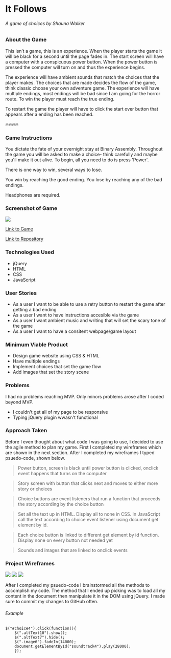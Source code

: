 # It Follows
###### A game of choices by Shauna Walker

### About the Game
This isn’t a game, this is an experience. When the player starts the game it will be black for a second until the page fades in. The start screen will have a computer with a conspicuous power button. When the power button is pressed the computer will turn on and thus the experience begins.

The experience will have ambient sounds that match the choices that the player makes. The choices that are made decides the flow of the game, think classic choose your own adventure game. The experience will have multiple endings, most endings will be bad since I am going for the horror route. To win the player must reach the true ending. 

To restart the game the player will have to click the start over button that appears after a ending has been reached. 

:fire::fire::fire::fire:

### Game Instructions
You dictate the fate of your overnight stay at Binary Assembly. Throughout the game you will be asked to make a choice- think carefully and maybe you'll make it out alive. To begin, all you need to do is press 'Power'.

There is one way to win, several ways to lose.

You win by reaching the good ending. You lose by reaching any of the bad endings. 

Headphones are required.

### Screenshot of Game
![](Wireframes/website.png)

[Link to Game](https://clandestine1.github.io/Visual_Novel/)

[Link to Repository](https://github.com/Clandestine1/Visual_Novel)

### Technologies Used
- jQuery
- HTML
- CSS
- JavaScript

### User Stories
- As a user I want to be able to use a retry button to restart the game after getting a bad ending
- As a user I want to have instructions accesible via the game 
- As a user I want ambient music and writing that will set the scary tone of the game
- As a user I want to have a consitent webpage/game layout 

### Minimum Viable Product
- Design game website using CSS & HTML
- Have multiple endings 
- Implement choices that set the game flow
- Add images that set the story scene 


### Problems
I had no problems reaching MVP. Only minors problems arose after I coded beyond MVP.
- I couldn't get all of my page to be responsive
- Typing jQuery plugin wwasn't functional

### Approach Taken
Before I even thought about what code I was going to use, I decided to use the agile method to plan my game. First I completed my wireframes which are shown in the next section. After I completed my wireframes I typed psuedo-code, shown below. 

>Power button, screen is black until power button is clicked, onclick event happens that turns on the computer

>Story screen with button that clicks next and moves to either more story or choices

>Choice buttons are event listeners that run a function that proceeds the story according by the choice button

>Set all the text up in HTML. Display all to none in CSS. In JavaScript call the text according to choice event listener using document get element by id. 

>Each choice button is linked to different get element by id function. Display none on every button not needed yet

>Sounds and images that are linked to onclick events

### Project Wireframes
![](Wireframes/w3.JPG)
![](Wireframes/w2.JPG)
![](Wireframes/w1.JPG)

After I completed my psuedo-code I brainstormed all the methods to accomplish my code. The method that I ended up picking was to load all my content in the document then manipulate it in the DOM using jQuery. I made sure to commit my changes to GitHub often.

###### Example
```
$("#choice4").click(function(){
 	$(".altText10").show();
 	$(".altText7").hide();
 	$(".image6").fadeIn(14000);
 	document.getElementById("soundtrack4").play(28000);
 	});

